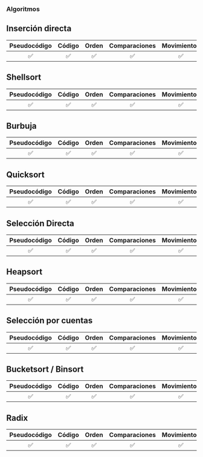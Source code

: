 ### Algoritmos

## Inserción directa
|Pseudocódigo|Código|Orden|Comparaciones|Movimientos|Comentarios|
|:----------:|:----:|:---:|:-----------:|:------------:|:---------:|
|     ✅      |  ✅   |  ✅  |      ✅      |      ✅       |     ✅     |

## Shellsort
|Pseudocódigo|Código|Orden|Comparaciones|Movimientos|Comentarios|
|:----------:|:----:|:---:|:-----------:|:------------:|:---------:|
|     ✅      |  ✅   |  ✅  |      ✅      |      ✅       |     ✅     |

## Burbuja
|Pseudocódigo|Código|Orden|Comparaciones|Movimientos|Comentarios|
|:----------:|:----:|:---:|:-----------:|:------------:|:---------:|
|     ✅      |  ✅   |  ✅  |      ✅      |      ✅       |     ✅     |

## Quicksort
|Pseudocódigo|Código|Orden|Comparaciones|Movimientos|Comentarios|
|:----------:|:----:|:---:|:-----------:|:------------:|:---------:|
|     ✅      |  ✅   |  ✅  |      ✅      |      ✅       |     ✅     |

## Selección Directa
|Pseudocódigo|Código|Orden|Comparaciones|Movimientos|Comentarios|
|:----------:|:----:|:---:|:-----------:|:------------:|:---------:|
|     ✅      |  ✅   |  ✅  |      ✅      |      ✅       |     ✅     |

## Heapsort
|Pseudocódigo|Código|Orden|Comparaciones|Movimientos|Comentarios|
|:----------:|:----:|:---:|:-----------:|:------------:|:---------:|
|     ✅      |  ✅   |  ✅  |      ✅      |      ✅       |     ✅     |

## Selección por cuentas
|Pseudocódigo|Código|Orden|Comparaciones|Movimientos|Comentarios|
|:----------:|:----:|:---:|:-----------:|:------------:|:---------:|
|     ✅      |  ✅   |  ✅  |      ✅      |      ✅       |     ✅     |

## Bucketsort / Binsort
|Pseudocódigo|Código|Orden|Comparaciones|Movimientos|Comentarios|
|:----------:|:----:|:---:|:-----------:|:------------:|:---------:|
|     ✅      |  ✅   |  ✅  |      ✅      |      ✅       |     ✅     |

## Radix
|Pseudocódigo|Código|Orden|Comparaciones|Movimientos|Comentarios|
|:----------:|:----:|:---:|:-----------:|:------------:|:---------:|
|     ✅      |  ✅   |  ✅  |      ✅      |      ✅       |     ❌     |

